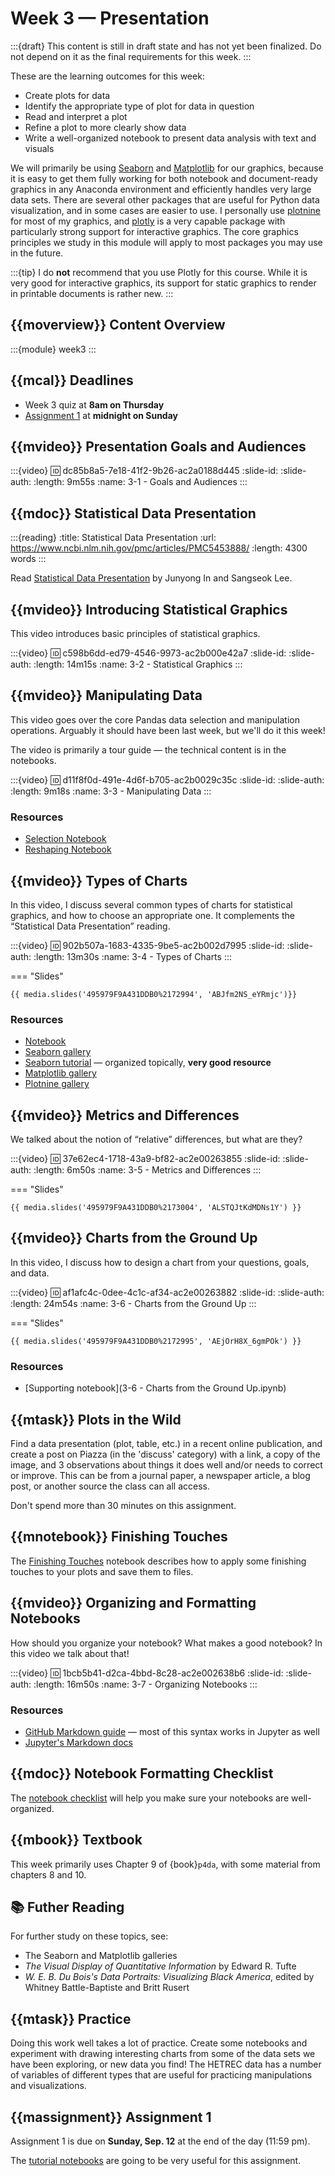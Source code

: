 # Week 3 — Presentation

:::{draft}
This content is still in draft state and has not yet been finalized.
Do not depend on it as the final requirements for this week.
:::

These are the learning outcomes for this week:

* Create plots for data
* Identify the appropriate type of plot for data in question
* Read and interpret a plot
* Refine a plot to more clearly show data
* Write a well-organized notebook to present data analysis with text and visuals

We will primarily be using [Seaborn][] and [Matplotlib][] for our graphics, because it is easy to
get them fully working for both notebook and document-ready graphics in any Anaconda environment and
efficiently handles very large data sets. There are several other packages that are useful for
Python data visualization, and in some cases are easier to use. I personally use [plotnine][] for
most of my graphics, and [plotly][] is a very capable package with particularly strong support for
interactive graphics. The core graphics principles we study in this module will apply to most
packages you may use in the future.

:::{tip}
I do **not** recommend that you use Plotly for this course.  While it is very good for interactive graphics,
its support for static graphics to render in printable documents is rather new.
:::

[Seaborn]: /seaborn/
[Matplotlib]: https://matplotlib.org/
[plotnine]: https://plotnine.readthedocs.io/en/stable/
[plotly]: https://plotly.com/python/plotly-fundamentals/

## {{moverview}} Content Overview

:::{module} week3
:::

## {{mcal}} Deadlines

- Week 3 quiz at **8am on Thursday**
- [Assignment 1](../assigments/A1/index.md) at **midnight on Sunday**

## {{mvideo}} Presentation Goals and Audiences

:::{video}
:id: dc85b8a5-7e18-41f2-9b26-ac2a0188d445
:slide-id:
:slide-auth:
:length: 9m55s
:name: 3-1 - Goals and Audiences
:::

## {{mdoc}} Statistical Data Presentation

:::{reading}
:title: Statistical Data Presentation
:url: https://www.ncbi.nlm.nih.gov/pmc/articles/PMC5453888/
:length: 4300 words
:::

Read [Statistical Data Presentation](https://www.ncbi.nlm.nih.gov/pmc/articles/PMC5453888/) by Junyong In and Sangseok Lee.

## {{mvideo}} Introducing Statistical Graphics

This video introduces basic principles of statistical graphics.

:::{video}
:id: c598b6dd-ed79-4546-9973-ac2b000e42a7
:slide-id:
:slide-auth:
:length: 14m15s
:name: 3-2 - Statistical Graphics
:::

## {{mvideo}} Manipulating Data

This video goes over the core Pandas data selection and manipulation operations.
Arguably it should have been last week, but we'll do it this week!

The video is primarily a tour guide — the technical content is in the notebooks.

:::{video}
:id: d11f8f0d-491e-4d6f-b705-ac2b0029c35c
:slide-id:
:slide-auth:
:length: 9m18s
:name: 3-3 - Manipulating Data
:::

### Resources

- [Selection Notebook](../../resources/tutorials/Selection.ipynb)
- [Reshaping Notebook](../../resources/tutorials/Reshaping.ipynb)

## {{mvideo}} Types of Charts

In this video, I discuss several common types of charts for statistical graphics, and how to choose an appropriate one.
It complements the “Statistical Data Presentation” reading.

:::{video}
:id: 902b507a-1683-4335-9be5-ac2b002d7995
:slide-id:
:slide-auth:
:length: 13m30s
:name: 3-4 - Types of Charts
:::

=== "Slides"

    {{ media.slides('495979F9A431DDB0%2172994', 'ABJfm2NS_eYRmjc')}}

### Resources

- [Notebook](../../resources/tutorials/Charting.ipynb)
- [Seaborn gallery](/seaborn/examples/index.html)
- [Seaborn tutorial](/seaborn/tutorial.html) — organized topically, **very good resource**
- [Matplotlib gallery](https://matplotlib.org/gallery.html)
- [Plotnine gallery](https://plotnine.readthedocs.io/en/stable/gallery.html)

## {{mvideo}} Metrics and Differences

We talked about the notion of “relative” differences, but what are they?

:::{video}
:id: 37e62ec4-1718-43a9-bf82-ac2e00263855
:slide-id:
:slide-auth:
:length: 6m50s
:name: 3-5 - Metrics and Differences
:::

=== "Slides"

    {{ media.slides('495979F9A431DDB0%2173004', 'ALSTQJtKdMDNs1Y') }}


## {{mvideo}} Charts from the Ground Up

In this video, I discuss how to design a chart from your questions, goals, and data.

:::{video}
:id: af1afc4c-0dee-4c1c-af34-ac2e00263882
:slide-id:
:slide-auth:
:length: 24m54s
:name: 3-6 - Charts from the Ground Up
:::

=== "Slides"

    {{ media.slides('495979F9A431DDB0%2172995', 'AEjOrH8X_6gmPOk') }}

### Resources

- [Supporting notebook](3-6 - Charts from the Ground Up.ipynb)

## {{mtask}} Plots in the Wild

Find a data presentation (plot, table, etc.) in a recent online publication, and create a post on Piazza (in the 'discuss' category) with a link, a copy of the image, and 3 observations about things it does well and/or needs to correct or improve.
This can be from a journal paper, a newspaper article, a blog post, or another source the class can all access.

Don't spend more than 30 minutes on this assignment.

## {{mnotebook}} Finishing Touches

The [Finishing Touches](../../resources/tutorials/ChartFinishingTouches.ipynb) notebook describes how to apply some finishing touches to your plots and save them to files.

## {{mvideo}} Organizing and Formatting Notebooks

How should you organize your notebook?
What makes a good notebook?
In this video we talk about that!

:::{video}
:id: 1bcb5b41-d2ca-4bbd-8c28-ac2e002638b6
:slide-id:
:slide-auth:
:length: 16m50s
:name: 3-7 - Organizing Notebooks
:::

### Resources

- [GitHub Markdown guide](https://guides.github.com/features/mastering-markdown/) — most of this syntax works in Jupyter as well
- [Jupyter's Markdown docs](https://jupyter-notebook.readthedocs.io/en/stable/examples/Notebook/Working%20With%20Markdown%20Cells.html)

## {{mdoc}} Notebook Formatting Checklist

The [notebook checklist](../../resources/notebook-checklist.md) will help you make sure your notebooks are well-organized.

## {{mbook}} Textbook

This week primarily uses Chapter 9 of {book}`p4da`, with some material from chapters 8 and 10.

## 📚 Futher Reading

For further study on these topics, see:

* The Seaborn and Matplotlib galleries
* <cite>The Visual Display of Quantitative Information</cite> by Edward R. Tufte
* <cite>W. E. B. Du Bois's Data Portraits: Visualizing Black America</cite>, edited by Whitney Battle-Baptiste and Britt Rusert

## {{mtask}} Practice

Doing this work well takes a lot of practice.  Create some notebooks and experiment with drawing interesting charts from some of the data sets we have been exploring, or new data you find!
The HETREC data has a number of variables of different types that are useful for practicing manipulations and visualizations.

## {{massignment}} Assignment 1

Assignment 1 is due on **Sunday, Sep. 12** at the end of the day (11:59 pm).

The [tutorial notebooks](../resources/tutorials/index.md) are going to be very useful for this assignment.
